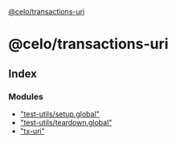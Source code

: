 [@celo/transactions-uri](README.md)

# @celo/transactions-uri

## Index

### Modules

* ["test-utils/setup.global"](modules/_test_utils_setup_global_.md)
* ["test-utils/teardown.global"](modules/_test_utils_teardown_global_.md)
* ["tx-uri"](modules/_tx_uri_.md)
